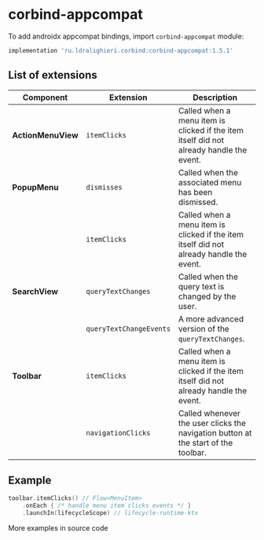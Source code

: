 ﻿
# corbind-appcompat

To add androidx appcompat bindings, import `corbind-appcompat` module:

```groovy
implementation 'ru.ldralighieri.corbind:corbind-appcompat:1.5.1'
```

## List of extensions

Component | Extension | Description
--|---|--
**ActionMenuView** | `itemClicks` | Called when a menu item is clicked if the item itself did not already handle the event.
**PopupMenu** | `dismisses` | Called when the associated menu has been dismissed.
              | `itemClicks` | Called when a menu item is clicked if the item itself did not already handle the event.
**SearchView** | `queryTextChanges` | Called when the query text is changed by the user.
               | `queryTextChangeEvents` | A more advanced version of the `queryTextChanges`.
**Toolbar** | `itemClicks` | Called when a menu item is clicked if the item itself did not already handle the event.
            | `navigationClicks` | Called whenever the user clicks the navigation button at the start of the toolbar.


## Example

```kotlin
toolbar.itemClicks() // Flow<MenuItem>
    .onEach { /* handle menu item clicks events */ }
    .launchIn(lifecycleScope) // lifecycle-runtime-ktx
```

More examples in source code
